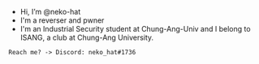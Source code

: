 - Hi, I’m @neko-hat
- I'm a reverser and pwner  
- I'm an Industrial Security student at Chung-Ang-Univ and I belong to ISANG, a club at Chung-Ang University.  

```Reach me? -> Discord: neko_hat#1736``` 
<!---
neko-hat/neko-hat is a ✨ special ✨ repository because its `README.md` (this file) appears on your GitHub profile.
You can click the Preview link to take a look at your changes.
--->
